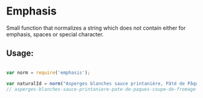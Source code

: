 # Emphasis

Small function that normalizes a string which does not contain either for emphasis, spaces or special character.

## Usage:

```javascript

var norm = require('emphasis');

var naturalId = norm("Asperges blanches sauce printanière, Pâté de Pâques, Coupe de fromage frais aux fraises");
// asperges-blanches-sauce-printaniere-pate-de-paques-coupe-de-fromage-frais-aux-fraises

```